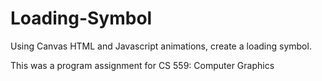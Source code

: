 # Loading-Symbol
Using Canvas HTML and Javascript animations, create a loading symbol.

This was a program assignment for CS 559: Computer Graphics
